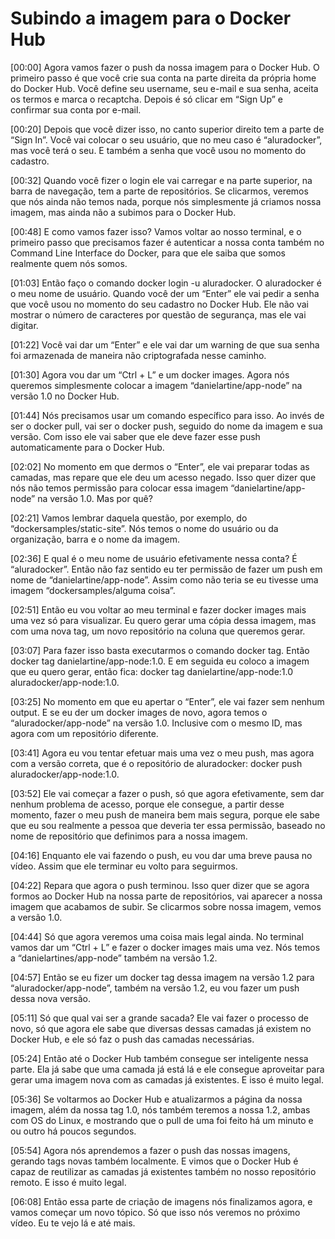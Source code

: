 # **Subindo a imagem para o Docker Hub**

[00:00] Agora vamos fazer o push da nossa imagem para o Docker Hub. O primeiro passo é que você crie sua conta na parte direita da própria home do Docker Hub. Você define seu username, seu e-mail e sua senha, aceita os termos e marca o recaptcha. Depois é só clicar em “Sign Up” e confirmar sua conta por e-mail.

[00:20] Depois que você dizer isso, no canto superior direito tem a parte de “Sign In”. Você vai colocar o seu usuário, que no meu caso é “aluradocker”, mas você terá o seu. E também a senha que você usou no momento do cadastro.

[00:32] Quando você fizer o login ele vai carregar e na parte superior, na barra de navegação, tem a parte de repositórios. Se clicarmos, veremos que nós ainda não temos nada, porque nós simplesmente já criamos nossa imagem, mas ainda não a subimos para o Docker Hub.

[00:48] E como vamos fazer isso? Vamos voltar ao nosso terminal, e o primeiro passo que precisamos fazer é autenticar a nossa conta também no Command Line Interface do Docker, para que ele saiba que somos realmente quem nós somos.

[01:03] Então faço o comando docker login -u aluradocker. O aluradocker é o meu nome de usuário. Quando você der um “Enter” ele vai pedir a senha que você usou no momento do seu cadastro no Docker Hub. Ele não vai mostrar o número de caracteres por questão de segurança, mas ele vai digitar.

[01:22] Você vai dar um “Enter” e ele vai dar um warning de que sua senha foi armazenada de maneira não criptografada nesse caminho.

[01:30] Agora vou dar um “Ctrl + L” e um docker images. Agora nós queremos simplesmente colocar a imagem “danielartine/app-node” na versão 1.0 no Docker Hub.

[01:44] Nós precisamos usar um comando específico para isso. Ao invés de ser o docker pull, vai ser o docker push, seguido do nome da imagem e sua versão. Com isso ele vai saber que ele deve fazer esse push automaticamente para o Docker Hub.

[02:02] No momento em que dermos o “Enter”, ele vai preparar todas as camadas, mas repare que ele deu um acesso negado. Isso quer dizer que nós não temos permissão para colocar essa imagem “danielartine/app-node” na versão 1.0. Mas por quê?

[02:21] Vamos lembrar daquela questão, por exemplo, do “dockersamples/static-site”. Nós temos o nome do usuário ou da organização, barra e o nome da imagem.

[02:36] E qual é o meu nome de usuário efetivamente nessa conta? É “aluradocker”. Então não faz sentido eu ter permissão de fazer um push em nome de “danielartine/app-node”. Assim como não teria se eu tivesse uma imagem “dockersamples/alguma coisa”.

[02:51] Então eu vou voltar ao meu terminal e fazer docker images mais uma vez só para visualizar. Eu quero gerar uma cópia dessa imagem, mas com uma nova tag, um novo repositório na coluna que queremos gerar.

[03:07] Para fazer isso basta executarmos o comando docker tag. Então docker tag danielartine/app-node:1.0. E em seguida eu coloco a imagem que eu quero gerar, então fica: docker tag danielartine/app-node:1.0 aluradocker/app-node:1.0.

[03:25] No momento em que eu apertar o “Enter”, ele vai fazer sem nenhum output. E se eu der um docker images de novo, agora temos o “aluradocker/app-node” na versão 1.0. Inclusive com o mesmo ID, mas agora com um repositório diferente.

[03:41] Agora eu vou tentar efetuar mais uma vez o meu push, mas agora com a versão correta, que é o repositório de aluradocker: docker push aluradocker/app-node:1.0.

[03:52] Ele vai começar a fazer o push, só que agora efetivamente, sem dar nenhum problema de acesso, porque ele consegue, a partir desse momento, fazer o meu push de maneira bem mais segura, porque ele sabe que eu sou realmente a pessoa que deveria ter essa permissão, baseado no nome de repositório que definimos para a nossa imagem.

[04:16] Enquanto ele vai fazendo o push, eu vou dar uma breve pausa no vídeo. Assim que ele terminar eu volto para seguirmos.

[04:22] Repara que agora o push terminou. Isso quer dizer que se agora formos ao Docker Hub na nossa parte de repositórios, vai aparecer a nossa imagem que acabamos de subir. Se clicarmos sobre nossa imagem, vemos a versão 1.0.

[04:44] Só que agora veremos uma coisa mais legal ainda. No terminal vamos dar um “Ctrl + L” e fazer o docker images mais uma vez. Nós temos a “danielartines/app-node” também na versão 1.2.

[04:57] Então se eu fizer um docker tag dessa imagem na versão 1.2 para “aluradocker/app-node”, também na versão 1.2, eu vou fazer um push dessa nova versão.

[05:11] Só que qual vai ser a grande sacada? Ele vai fazer o processo de novo, só que agora ele sabe que diversas dessas camadas já existem no Docker Hub, e ele só faz o push das camadas necessárias.

[05:24] Então até o Docker Hub também consegue ser inteligente nessa parte. Ela já sabe que uma camada já está lá e ele consegue aproveitar para gerar uma imagem nova com as camadas já existentes. E isso é muito legal.

[05:36] Se voltarmos ao Docker Hub e atualizarmos a página da nossa imagem, além da nossa tag 1.0, nós também teremos a nossa 1.2, ambas com OS do Linux, e mostrando que o pull de uma foi feito há um minuto e ou outro há poucos segundos.

[05:54] Agora nós aprendemos a fazer o push das nossas imagens, gerando tags novas também localmente. E vimos que o Docker Hub é capaz de reutilizar as camadas já existentes também no nosso repositório remoto. E isso é muito legal.

[06:08] Então essa parte de criação de imagens nós finalizamos agora, e vamos começar um novo tópico. Só que isso nós veremos no próximo vídeo. Eu te vejo lá e até mais.
